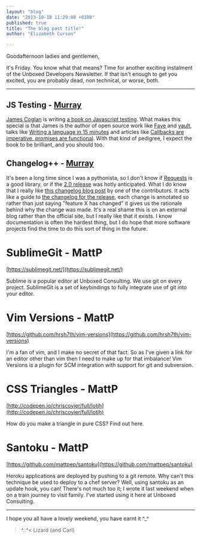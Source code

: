```yaml
---
layout: "blog"
date: "2013-10-18 11:29:00 +0100"
published: true
title: "The blog post title!"
author: "Elizabeth Curson"

---
```


Goodafternoon ladies and gentlemen,

it's Friday. You know what that means? Time for another exciting instalment of the Unboxed Developers Newsletter. If that isn't enough to get you excited, you are probably dead, non technical, or worse, both.

---

## JS Testing - [Murray](http:///www.unboxedconsulting.com/people/murray-steele/)

[James Coglan](http://jcoglan.com) is writing [a book on Javascript testing](http://jstesting.jcoglan.com/).  What makes this special is that James is the author of open source work like [Faye](http://faye.jcoglan.com/) and [vault](https://getvau.lt/), talks like [Writing a language in 15 minutes](http://skillsmatter.com/podcast/ajax-ria/implementing-scheme-in-ruby) and articles like [Callbacks are imperative, promises are functional](http://blog.jcoglan.com/2013/03/30/callbacks-are-imperative-promises-are-functional-nodes-biggest-missed-opportunity/).  With that kind of pedigree, I expect the book to be brilliant, and you should too.

## Changelog++ - [Murray](http://www.unboxedconsulting.com/people/murray-steele/)

It's been a long time since I was a pythonista, so I don't know if [Requests](http://docs.python-requests.org/) is a good library, or if the [2.0 release](https://twitter.com/kennethreitz/status/382582748705488896) was hotly anticipated.  What I do know that I really like [this changelog blog post](https://lukasa.co.uk/2013/09/Requests_20/) by one of the contributors.  It acts like a guide to [the changelog for the release](http://docs.python-requests.org/en/latest/community/updates/#software-updates),  each change is annotated so rather than just saying "feature X has changed" it gives us the rationale behind why the change was made.  It's a real shame this is on an external blog rather than the official site, but I really like that it exists.  I know documentation is often the hardest thing, but I do hope that more software projects find the time to do this sort of thing in the future.


# SublimeGit - MattP
[https://sublimegit.net/](https://sublimegit.net/)

Sublime is a popular editor at Unboxed Consulting.  We use git on every project.  SublimeGit is a set of keybindings to fully integrate use of git into your editor.

# Vim Versions - MattP
[https://github.com/hrsh7th/vim-versions](https://github.com/hrsh7th/vim-versions)

I'm a fan of vim, and I make no secret of that fact. So as I've given a link for an editor other than vim then I need to make up for that imbalance! Vim Versions is a plugin for SCM integration with support for git and subversion.

# CSS Triangles - MattP
[http://codepen.io/chriscoyier/full/lotjh](http://codepen.io/chriscoyier/full/lotjh)
                                                                                                                                                                                                                                         
How do you make a triangle in pure CSS? Find out here.

# Santoku - MattP
[https://github.com/mattpep/santoku](https://github.com/mattpep/santoku)                                                                                                                                                                 
                                                                                                                                                                                                                                         
Heroku applications are deployed by pushing to a git remote. Why can't this technique be used to deploy to a chef server? Well, using santoku as an update hook, you can!  There's not much too it; I wrote it last weekend when on a train journey to visit family. I've started using it here at Unboxed Consulting.

---

I hope you all have a lovely weekend, you have earnt it ^_^


>^..^< Lizard (and Carl)

